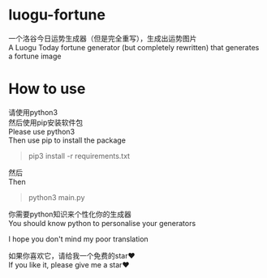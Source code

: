 # luogu-fortune
一个洛谷今日运势生成器（但是完全重写），生成出运势图片  
A Luogu Today fortune generator (but completely rewritten) that generates a fortune image  
# How to use
请使用python3  
然后使用pip安装软件包  
Please use python3  
Then use pip to install the package
> pip3 install -r requirements.txt

然后  
Then

> python3 main.py

你需要python知识来个性化你的生成器  
You should know python to personalise your generators  

I hope you don't mind my poor translation

如果你喜欢它，请给我一个免费的star❤️  
If you like it, please give me a star❤️
